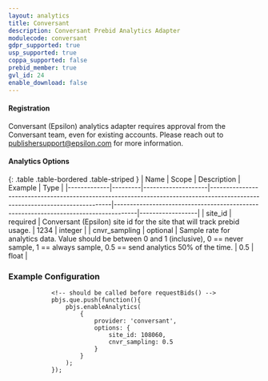 ```yaml
---
layout: analytics
title: Conversant
description: Conversant Prebid Analytics Adapter
modulecode: conversant
gdpr_supported: true
usp_supported: true
coppa_supported: false
prebid_member: true
gvl_id: 24
enable_download: false
---
```


#### Registration

Conversant (Epsilon) analytics adapter requires approval from the
Conversant team, even for existing accounts. Please reach out to
publishersupport@epsilon.com for more information.

#### Analytics Options

{: .table .table-bordered .table-striped }
| Name         | Scope              | Description                                                                                                                 | Example                                                                             | Type             |
|-------------|---------|--------------------|-----------------------------------------------------------------------------------------------------------------------------|-------------------------------------------------------------------------------------|------------------|
| site_id | required  | Conversant (Epsilon) site id for the site that will track prebid usage. | 1234  | integer |
| cnvr_sampling | optional | Sample rate for analytics data. Value should be between 0 and 1 (inclusive), 0 == never sample,  1 == always sample, 0.5 == send analytics 50% of the time.   | 0.5  | float |

### Example Configuration

```
            <!-- should be called before requestBids() -->
            pbjs.que.push(function(){
                pbjs.enableAnalytics(
                    {
                        provider: 'conversant',
                        options: {
                            site_id: 108060,
                            cnvr_sampling: 0.5
                        }
                    }
                );
            });
```
